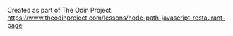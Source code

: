 Created as part of The Odin Project.
https://www.theodinproject.com/lessons/node-path-javascript-restaurant-page
